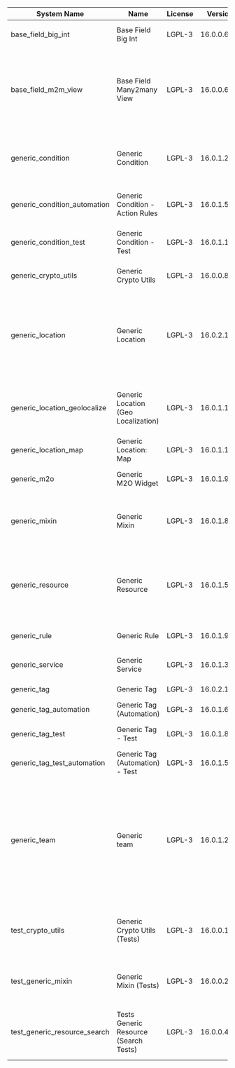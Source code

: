 | System Name | Name | License | Version | Summary | Price |
|---|---|---|---|---|---|
| base_field_big_int | Base Field Big Int | LGPL-3 | 16.0.0.6.0 | BigInt field implementation for Odoo |  |
| base_field_m2m_view | Base Field Many2many View | LGPL-3 | 16.0.0.6.0 | Adds Many2manyView field implementation for Odoo. Useful in cases when m2m relation computed via Postgresql View |  |
| generic_condition | Generic Condition | LGPL-3 | 16.0.1.22.0 | Create generic conditions on which you         can program some logic in Odoo objects |  |
| generic_condition_automation | Generic Condition - Action Rules | LGPL-3 | 16.0.1.5.0 | Generic Conditions (Integration with Action Rules) |  |
| generic_condition_test | Generic Condition - Test | LGPL-3 | 16.0.1.12.0 | Generic Conditions - Tests (do not install manualy) |  |
| generic_crypto_utils | Generic Crypto Utils | LGPL-3 | 16.0.0.8.0 | Technical utils to add encryption to other addons |  |
| generic_location | Generic Location | LGPL-3 | 16.0.2.11.0 | Allows you to make an abstract description of the         objects location relative to the general location         (for example: house3 -> office5 -> room2 -> table5) |  |
| generic_location_geolocalize | Generic Location (Geo Localization) | LGPL-3 | 16.0.1.11.1 | Generic Location (Automaticaly determine geo coordinates         for location by its address) |  |
| generic_location_map | Generic Location: Map | LGPL-3 | 16.0.1.13.0 | Display locations on map view. |  |
| generic_m2o | Generic M2O Widget | LGPL-3 | 16.0.1.9.0 | Generic Many2one widget |  |
| generic_mixin | Generic Mixin | LGPL-3 | 16.0.1.81.0 | Technical module with generic mixins, that may help to build other modules |  |
| generic_resource | Generic Resource | LGPL-3 | 16.0.1.50.0 | Provides the ability to create and categorize         various resources that can be used in other Odoo modules. |  |
| generic_rule | Generic Rule | LGPL-3 | 16.0.1.9.0 | Adds new top-level menu 'rules' |  |
| generic_service | Generic Service | LGPL-3 | 16.0.1.30.1 | Create and manage service catalog |  |
| generic_tag | Generic Tag | LGPL-3 | 16.0.2.15.0 | Generic tag management. |  |
| generic_tag_automation | Generic Tag (Automation) | LGPL-3 | 16.0.1.6.0 |  |  |
| generic_tag_test | Generic Tag - Test | LGPL-3 | 16.0.1.8.0 | Generic Tag - Tests (do not install manualy) |  |
| generic_tag_test_automation | Generic Tag (Automation) - Test | LGPL-3 | 16.0.1.5.0 |  |  |
| generic_team | Generic team | LGPL-3 | 16.0.1.21.0 | With this module you can create teams and add         users to them, which allows you to perform group         actions (such as assigning a responsible team         instead of one person) while working with Odoo applications. |  |
| test_crypto_utils | Generic Crypto Utils (Tests) | LGPL-3 | 16.0.0.13.0 | Technical module that have to be used to test Generic Crypto Utils module |  |
| test_generic_mixin | Generic Mixin (Tests) | LGPL-3 | 16.0.0.23.0 | Technical module that have to be used to test Generic Mixin module |  |
| test_generic_resource_search | Tests Generic Resource (Search Tests) | LGPL-3 | 16.0.0.4.0 | Technical module that have to be used to test Generic Resource search cases |  |
